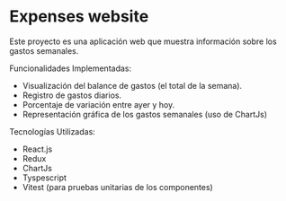 # Expenses website

Este proyecto es una aplicación web que muestra información sobre los gastos semanales.

Funcionalidades Implementadas:
- Visualización del balance de gastos (el total de la semana).
- Registro de gastos diarios.
- Porcentaje de variación entre ayer y hoy.
- Representación gráfica de los gastos semanales (uso de ChartJs)

Tecnologías Utilizadas:
- React.js
- Redux
- ChartJs
- Tyspescript
- Vitest (para pruebas unitarias de los componentes)
